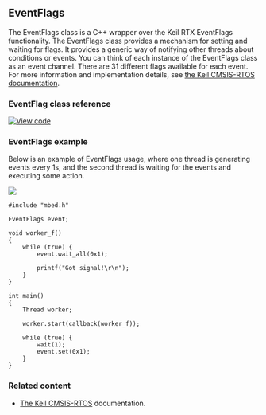 ## EventFlags

The EventFlags class is a C++ wrapper over the Keil RTX EventFlags functionality. The EventFlags class provides a mechanism for setting and waiting for flags. It provides a generic way of notifying other threads about conditions or events. You can think of each instance of the EventFlags class as an event channel. There are 31 different flags available for each event. For more information and implementation details, see [the Keil CMSIS-RTOS documentation](http://arm-software.github.io/CMSIS_5/RTOS2/html/group__CMSIS__RTOS__EventFlags.html).

### EventFlag class reference

[![View code](https://www.mbed.com/embed/?type=library)](http://os.mbed.com/docs/v5.7/mbed-os-api-doxy/classrtos_1_1_event_flags.html)

### EventFlags example

Below is an example of EventFlags usage, where one thread is generating events every 1s, and the second thread is waiting for the events and executing some action.

<span class="images">![](https://s3-us-west-2.amazonaws.com/mbed-os-docs-images//eventflags_usage.png)</span>

```
#include "mbed.h"

EventFlags event;

void worker_f()
{
    while (true) {
        event.wait_all(0x1);

        printf("Got signal!\r\n");
    }
}

int main()
{
    Thread worker;

    worker.start(callback(worker_f));

    while (true) {
        wait(1);
        event.set(0x1);
    }
}
```

### Related content

- [The Keil CMSIS-RTOS](http://arm-software.github.io/CMSIS_5/RTOS2/html/group__CMSIS__RTOS__EventFlags.html) documentation.
